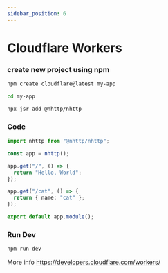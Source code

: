 ```yaml
---
sidebar_position: 6
---
```


# Cloudflare Workers
### create new project using npm
```bash
npm create cloudflare@latest my-app

cd my-app

npx jsr add @nhttp/nhttp 
```

### Code
```ts
import nhttp from "@nhttp/nhttp";

const app = nhttp();

app.get("/", () => {
  return "Hello, World";
});

app.get("/cat", () => {
  return { name: "cat" };
});

export default app.module();
```
### Run Dev

```bash
npm run dev
```

More info https://developers.cloudflare.com/workers/
